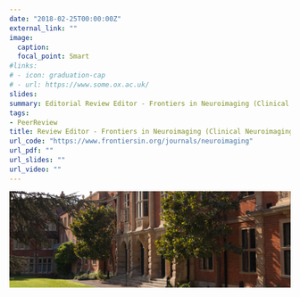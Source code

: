 ```yaml
---
date: "2018-02-25T00:00:00Z"
external_link: ""
image:
  caption: 
  focal_point: Smart
#links:
# - icon: graduation-cap
# - url: https://www.some.ox.ac.uk/
slides: 
summary: Editorial Review Editor - Frontiers in Neuroimaging (Clinical Neuroimaging)
tags:
- PeerReview
title: Review Editor - Frontiers in Neuroimaging (Clinical Neuroimaging)
url_code: "https://www.frontiersin.org/journals/neuroimaging"
url_pdf: ""
url_slides: ""
url_video: ""
---
```



![BrainImaging](s.jpg)


